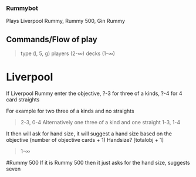 ### Rummybot
Plays Liverpool Rummy, Rummy 500, Gin Rummy

## Commands/Flow of play
> type (l, 5, g)
> players (2-∞)
> decks (1-∞)

# Liverpool
If Liverpool Rummy enter the objective, ?-3 for three of a kinds, ?-4 for 4 card straights

For example for two three of a kinds and no straights
> 2-3, 0-4
Alternatively one three of a kind and one straight
> 1-3, 1-4

It then will ask for hand size, it will suggest a hand size based on the objective (number of objective cards + 1)
Handsize? [totalobj + 1]
> 1-∞

#Rummy 500
If it is Rummy 500 then it just asks for the hand size, suggests seven
